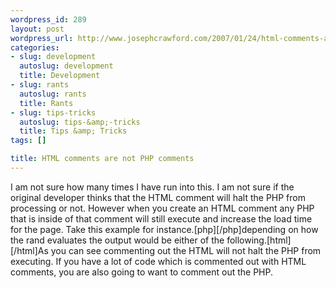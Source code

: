 ```yaml
--- 
wordpress_id: 289
layout: post
wordpress_url: http://www.josephcrawford.com/2007/01/24/html-comments-are-not-php-comments/
categories: 
- slug: development
  autoslug: development
  title: Development
- slug: rants
  autoslug: rants
  title: Rants
- slug: tips-tricks
  autoslug: tips-&amp;-tricks
  title: Tips &amp; Tricks
tags: []

title: HTML comments are not PHP comments
---
```

I am not sure how many times I have run into this.  I am not sure if the original developer thinks that the HTML comment will halt the PHP from processing or not.  However when you create an HTML comment any PHP that is inside of that comment will still execute and increase the load time for the page.  Take this example for instance.<!--more-->[php]<!--  <tr>    <td>      <?=(rand(1,2)%2)?'Hello':'Bye';?>    </td>  </tr>-->[/php]depending on how the rand evaluates the output would be either of the following.[html]<!--  <tr>    <td>      Hello    </td>  </tr>--><!--  <tr>    <td>      Bye    </td>  </tr>-->[/html]As you can see commenting out the HTML will not halt the PHP from executing.  If you have a lot of code which is commented out with HTML comments, you are also going to want to comment out the PHP.
